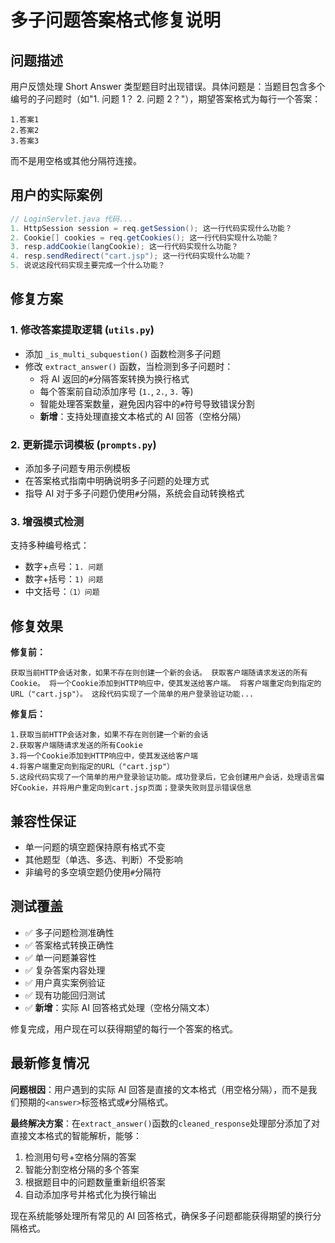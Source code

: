 # 多子问题答案格式修复说明

## 问题描述

用户反馈处理 Short Answer 类型题目时出现错误。具体问题是：当题目包含多个编号的子问题时（如"1. 问题 1？ 2. 问题 2？"），期望答案格式为每行一个答案：

```
1.答案1
2.答案2
3.答案3
```

而不是用空格或其他分隔符连接。

## 用户的实际案例

```java
// LoginServlet.java 代码...
1. HttpSession session = req.getSession(); 这一行代码实现什么功能？
2. Cookie[] cookies = req.getCookies(); 这一行代码实现什么功能？
3. resp.addCookie(langCookie); 这一行代码实现什么功能？
4. resp.sendRedirect("cart.jsp"); 这一行代码实现什么功能？
5. 说说这段代码实现主要完成一个什么功能？
```

## 修复方案

### 1. 修改答案提取逻辑 (`utils.py`)

-   添加 `_is_multi_subquestion()` 函数检测多子问题
-   修改 `extract_answer()` 函数，当检测到多子问题时：
    -   将 AI 返回的`#`分隔答案转换为换行格式
    -   每个答案前自动添加序号 (`1.`, `2.`, `3.` 等)
    -   智能处理答案数量，避免因内容中的`#`符号导致错误分割
    -   **新增**：支持处理直接文本格式的 AI 回答（空格分隔）

### 2. 更新提示词模板 (`prompts.py`)

-   添加多子问题专用示例模板
-   在答案格式指南中明确说明多子问题的处理方式
-   指导 AI 对于多子问题仍使用`#`分隔，系统会自动转换格式

### 3. 增强模式检测

支持多种编号格式：

-   数字+点号：`1. 问题`
-   数字+括号：`1) 问题`
-   中文括号：`（1）问题`

## 修复效果

**修复前：**

```
获取当前HTTP会话对象，如果不存在则创建一个新的会话。 获取客户端随请求发送的所有Cookie。 将一个Cookie添加到HTTP响应中，使其发送给客户端。 将客户端重定向到指定的URL（"cart.jsp"）。 这段代码实现了一个简单的用户登录验证功能...
```

**修复后：**

```
1.获取当前HTTP会话对象，如果不存在则创建一个新的会话
2.获取客户端随请求发送的所有Cookie
3.将一个Cookie添加到HTTP响应中，使其发送给客户端
4.将客户端重定向到指定的URL（"cart.jsp"）
5.这段代码实现了一个简单的用户登录验证功能。成功登录后，它会创建用户会话，处理语言偏好Cookie，并将用户重定向到cart.jsp页面；登录失败则显示错误信息
```

## 兼容性保证

-   单一问题的填空题保持原有格式不变
-   其他题型（单选、多选、判断）不受影响
-   非编号的多空填空题仍使用`#`分隔符

## 测试覆盖

-   ✅ 多子问题检测准确性
-   ✅ 答案格式转换正确性
-   ✅ 单一问题兼容性
-   ✅ 复杂答案内容处理
-   ✅ 用户真实案例验证
-   ✅ 现有功能回归测试
-   ✅ **新增**：实际 AI 回答格式处理（空格分隔文本）

修复完成，用户现在可以获得期望的每行一个答案的格式。

## 最新修复情况

**问题根因**：用户遇到的实际 AI 回答是直接的文本格式（用空格分隔），而不是我们预期的`<answer>`标签格式或`#`分隔格式。

**最终解决方案**：在`extract_answer()`函数的`cleaned_response`处理部分添加了对直接文本格式的智能解析，能够：

1. 检测用句号+空格分隔的答案
2. 智能分割空格分隔的多个答案
3. 根据题目中的问题数量重新组织答案
4. 自动添加序号并格式化为换行输出

现在系统能够处理所有常见的 AI 回答格式，确保多子问题都能获得期望的换行分隔格式。
